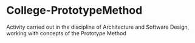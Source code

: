 # College-PrototypeMethod
Activity carried out in the discipline of Architecture and Software Design, working with concepts of the Prototype Method
